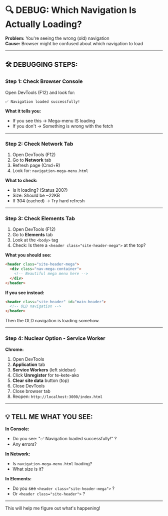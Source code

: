 # 🔍 DEBUG: Which Navigation Is Actually Loading?

**Problem:** You're seeing the wrong (old) navigation  
**Cause:** Browser might be confused about which navigation to load

---

## 🛠️ **DEBUGGING STEPS:**

### **Step 1: Check Browser Console**

Open DevTools (F12) and look for:
```
✅ Navigation loaded successfully!
```

**What it tells you:**
- If you see this → Mega-menu IS loading
- If you don't → Something is wrong with the fetch

---

### **Step 2: Check Network Tab**

1. Open DevTools (F12)
2. Go to **Network** tab
3. Refresh page (Cmd+R)
4. Look for: `navigation-mega-menu.html`

**What to check:**
- Is it loading? (Status 200?)
- Size: Should be ~22KB
- If 304 (cached) → Try hard refresh

---

### **Step 3: Check Elements Tab**

1. Open DevTools (F12)
2. Go to **Elements** tab
3. Look at the `<body>` tag
4. Check: Is there a `<header class="site-header-mega">` at the top?

**What you should see:**
```html
<header class="site-header-mega">
  <div class="nav-mega-container">
    <!-- Beautiful mega menu here -->
  </div>
</header>
```

**If you see instead:**
```html
<header class="site-header" id="main-header">
  <!-- OLD navigation -->
</header>
```

Then the OLD navigation is loading somehow.

---

### **Step 4: Nuclear Option - Service Worker**

**Chrome:**
1. Open DevTools
2. **Application** tab
3. **Service Workers** (left sidebar)
4. Click **Unregister** for te-kete-ako
5. **Clear site data** button (top)
6. Close DevTools
7. Close browser tab
8. Reopen: `http://localhost:3000/index.html`

---

## 💡 **TELL ME WHAT YOU SEE:**

**In Console:**
- Do you see: "✅ Navigation loaded successfully!" ?
- Any errors?

**In Network:**
- Is `navigation-mega-menu.html` loading?
- What size is it?

**In Elements:**
- Do you see `<header class="site-header-mega">` ?
- Or `<header class="site-header">` ?

---

This will help me figure out what's happening!

